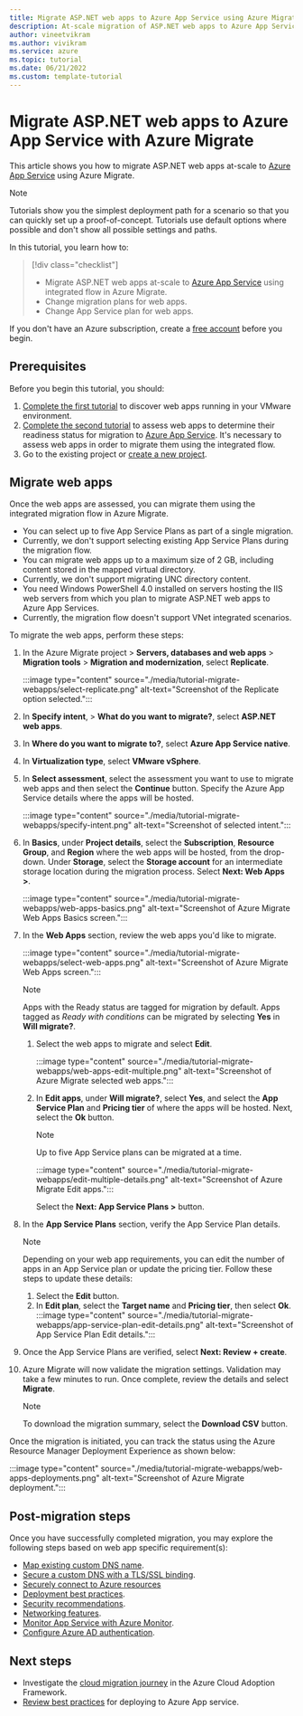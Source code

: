 ```yaml
---
title: Migrate ASP.NET web apps to Azure App Service using Azure Migrate
description: At-scale migration of ASP.NET web apps to Azure App Service using Azure Migrate
author: vineetvikram
ms.author: vivikram
ms.service: azure
ms.topic: tutorial
ms.date: 06/21/2022
ms.custom: template-tutorial
---
```


# Migrate ASP.NET web apps to Azure App Service with Azure Migrate

This article shows you how to migrate ASP.NET web apps at-scale to [Azure App Service](https://azure.microsoft.com/services/app-service/) using Azure Migrate.

> [!NOTE]
> Tutorials show you the simplest deployment path for a scenario so that you can quickly set up a proof-of-concept. Tutorials use default options where possible and don't show all possible settings and paths.

In this tutorial, you learn how to:

> [!div class="checklist"]
> * Migrate ASP.NET web apps at-scale to [Azure App Service](https://azure.microsoft.com/services/app-service/) using integrated flow in Azure Migrate.
> * Change migration plans for web apps.
> * Change App Service plan for web apps.

If you don't have an Azure subscription, create a [free account](https://azure.microsoft.com/pricing/free-trial/) before you begin.

## Prerequisites

Before you begin this tutorial, you should:

1. [Complete the first tutorial](./tutorial-discover-vmware.md) to discover web apps running in your VMware environment.
2. [Complete the second tutorial](./tutorial-assess-webapps.md) to assess web apps to determine their readiness status for migration to [Azure App Service](https://azure.microsoft.com/services/app-service/). It's necessary to assess web apps in order to migrate them using the integrated flow.
3. Go to the existing project or [create a new project](./create-manage-projects.md).

## Migrate web apps

Once the web apps are assessed, you can migrate them using the integrated migration flow in Azure Migrate.

  - You can select up to five App Service Plans as part of a single migration.  
  - Currently, we don't support selecting existing App Service Plans during the migration flow. 
 - You can migrate web apps up to a maximum size of 2 GB, including content stored in the mapped virtual directory.
 - Currently, we don't support migrating UNC directory content.
 - You need Windows PowerShell 4.0 installed on servers hosting the IIS web servers from which you plan to migrate ASP.NET web apps to Azure App Services. 
  - Currently, the migration flow doesn't support VNet integrated scenarios.

To migrate the web apps, perform these steps:
1. In the Azure Migrate project > **Servers, databases and web apps** > **Migration tools** > **Migration and modernization**, select **Replicate**.

    :::image type="content" source="./media/tutorial-migrate-webapps/select-replicate.png" alt-text="Screenshot of the Replicate option selected.":::

1. In **Specify intent**, > **What do you want to migrate?**, select **ASP.NET web apps**.
1. In **Where do you want to migrate to?**, select **Azure App Service native**.
1. In **Virtualization type**, select **VMware vSphere**.
1. In **Select assessment**, select the assessment you want to use to migrate web apps and then select the **Continue** button. Specify the Azure App Service details where the apps will be hosted.

   :::image type="content" source="./media/tutorial-migrate-webapps/specify-intent.png" alt-text="Screenshot of selected intent."::: 

1. In **Basics**, under **Project details**, select the **Subscription**, **Resource Group**, and **Region** where the web apps will be hosted, from the drop-down. Under **Storage**, select the **Storage account** for an intermediate storage location during the migration process. Select **Next: Web Apps >**.

   :::image type="content" source="./media/tutorial-migrate-webapps/web-apps-basics.png" alt-text="Screenshot of Azure Migrate Web Apps Basics screen.":::

1. In the **Web Apps** section, review the web apps you'd like to migrate.

   :::image type="content" source="./media/tutorial-migrate-webapps/select-web-apps.png" alt-text="Screenshot of Azure Migrate Web Apps screen.":::

   > [!NOTE]
   > Apps with the Ready status are tagged for migration by default. Apps tagged as *Ready with conditions* can be migrated by selecting **Yes** in **Will migrate?**.

   1. Select the web apps to migrate and select **Edit**.

      :::image type="content" source="./media/tutorial-migrate-webapps/web-apps-edit-multiple.png" alt-text="Screenshot of Azure Migrate selected web apps.":::

   1. In **Edit apps**, under **Will migrate?**, select **Yes**, and select the **App Service Plan** and **Pricing tier** of where the apps will be hosted. Next, select the **Ok** button.

      > [!NOTE]
      > Up to five App Service plans can be migrated at a time.

      :::image type="content" source="./media/tutorial-migrate-webapps/edit-multiple-details.png" alt-text="Screenshot of Azure Migrate Edit apps.":::

      Select the **Next: App Service Plans >** button.
1. In the **App Service Plans** section, verify the App Service Plan details.

     > [!NOTE]
     > Depending on your web app requirements, you can edit the number of apps in an App Service plan or update the pricing tier. Follow these steps to update these details:
     > 1. Select the **Edit** button.
     > 1. In **Edit plan**, select the **Target name** and **Pricing tier**, then select **Ok**.
     >    :::image type="content" source="./media/tutorial-migrate-webapps/app-service-plan-edit-details.png" alt-text="Screenshot of App Service Plan Edit details.":::

1. Once the App Service Plans are verified, select **Next: Review + create**.
1. Azure Migrate will now validate the migration settings. Validation may take a few minutes to run. Once complete, review the details and select **Migrate**. 

    > [!NOTE]
    > To download the migration summary, select the **Download CSV** button.

Once the migration is initiated, you can track the status using the Azure Resource Manager Deployment Experience as shown below:

   :::image type="content" source="./media/tutorial-migrate-webapps/web-apps-deployments.png" alt-text="Screenshot of Azure Migrate deployment.":::

## Post-migration steps

Once you have successfully completed migration, you may explore the following steps based on web app specific requirement(s): 

- [Map existing custom DNS name](../app-service/app-service-web-tutorial-custom-domain.md).
- [Secure a custom DNS with a TLS/SSL binding](../app-service/configure-ssl-bindings.md).
- [Securely connect to Azure resources](../app-service/tutorial-connect-overview.md)
- [Deployment best practices](../app-service/deploy-best-practices.md).
- [Security recommendations](../app-service/security-recommendations.md).
- [Networking features](../app-service/networking-features.md).
- [Monitor App Service with Azure Monitor](../app-service/monitor-app-service.md).
- [Configure Azure AD authentication](../app-service/configure-authentication-provider-aad.md).


## Next steps

- Investigate the [cloud migration journey](/azure/architecture/cloud-adoption/getting-started/migrate) in the Azure Cloud Adoption Framework.
- [Review best practices](../app-service/deploy-best-practices.md) for deploying to Azure App service.